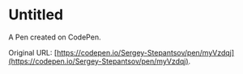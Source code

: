 # Untitled

A Pen created on CodePen.

Original URL: [https://codepen.io/Sergey-Stepantsov/pen/myVzdqj](https://codepen.io/Sergey-Stepantsov/pen/myVzdqj).

